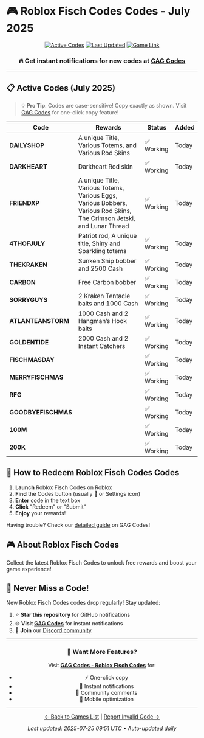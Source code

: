 # 🎮 Roblox Fisch Codes Codes - July 2025

<div align="center">

[![Active Codes](https://img.shields.io/badge/Active%20Codes-15-brightgreen)](https://gagcodes.com/roblox/roblox-fisch)
[![Last Updated](https://img.shields.io/badge/Last%20Updated-Today-orange)](https://gagcodes.com/roblox/roblox-fisch)
[![Game Link](https://img.shields.io/badge/Play-Roblox%20Fisch%20Codes-red)](https://www.roblox.com/games/)

### 🔥 **Get instant notifications for new codes at [GAG Codes](https://gagcodes.com/roblox/roblox-fisch)**

</div>

---

## 📋 Active Codes (July 2025)

> 💡 **Pro Tip**: Codes are case-sensitive! Copy exactly as shown. Visit [GAG Codes](https://gagcodes.com/roblox/roblox-fisch) for one-click copy feature!

| Code | Rewards | Status | Added |
|------|---------|--------|-------|
| **DAILYSHOP** | A unique Title, Various Totems, and Various Rod Skins | ✅ Working | Today |
| **DARKHEART** | Darkheart Rod skin | ✅ Working | Today |
| **FRIENDXP** | A unique Title, Various Totems, Various Eggs, Various Bobbers, Various Rod Skins, The Crimson Jetski, and Lunar Thread | ✅ Working | Today |
| **4THOFJULY** | Patriot rod, A unique title, Shiny and Sparkling totems | ✅ Working | Today |
| **THEKRAKEN** | Sunken Ship bobber and 2500 Cash | ✅ Working | Today |
| **CARBON** | Free Carbon bobber | ✅ Working | Today |
| **SORRYGUYS** | 2 Kraken Tentacle baits and 1000 Cash | ✅ Working | Today |
| **ATLANTEANSTORM** | 1000 Cash and 2 Hangman’s Hook baits | ✅ Working | Today |
| **GOLDENTIDE** | 2000 Cash and 2 Instant Catchers | ✅ Working | Today |
| **FISCHMASDAY** |  | ✅ Working | Today |
| **MERRYFISCHMAS** |  | ✅ Working | Today |
| **RFG** |  | ✅ Working | Today |
| **GOODBYEFISCHMAS** |  | ✅ Working | Today |
| **100M** |  | ✅ Working | Today |
| **200K** |  | ✅ Working | Today |


## 📖 How to Redeem Roblox Fisch Codes Codes

1. **Launch** Roblox Fisch Codes on Roblox
2. **Find** the Codes button (usually 🎁 or Settings icon)
3. **Enter** code in the text box
4. **Click** "Redeem" or "Submit"
5. **Enjoy** your rewards!

Having trouble? Check our [detailed guide](https://gagcodes.com/roblox/roblox-fisch#how-to-redeem) on GAG Codes!

## 🎮 About Roblox Fisch Codes

Collect the latest Roblox Fisch Codes to unlock free rewards and boost your game experience!

## 🔔 Never Miss a Code!

New Roblox Fisch Codes codes drop regularly! Stay updated:

1. ⭐ **Star this repository** for GitHub notifications
2. 🌐 **Visit [GAG Codes](https://gagcodes.com/roblox/roblox-fisch)** for instant notifications
3. 💬 **Join** our [Discord community](https://gagcodes.com/discord)

---

<div align="center">

### 🚀 Want More Features?

Visit [**GAG Codes - Roblox Fisch Codes**](https://gagcodes.com/roblox/roblox-fisch) for:
- ⚡ One-click copy
- 🔔 Instant notifications  
- 💬 Community comments
- 📱 Mobile optimization

---

[← Back to Games List](README.md) | [Report Invalid Code →](https://github.com/yourusername/roblox-codes-directory/issues)

*Last updated: 2025-07-25 09:51 UTC • Auto-updated daily*

</div>